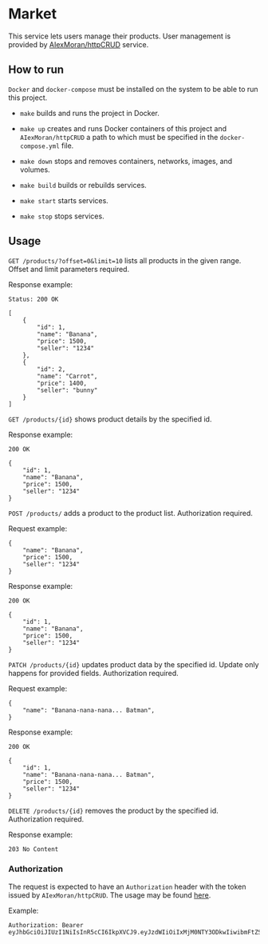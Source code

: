 # Market

This service lets users manage their products. User management is provided by [AIexMoran/httpCRUD](https://github.com/AIexMoran/httpCRUD) service.

## How to run

`Docker` and `docker-compose` must be installed on the system to be able to run this project.
- `make` builds and runs the project in Docker.

- `make up` creates and runs Docker containers of this project and `AIexMoran/httpCRUD` a path to which must be specified in the `docker-compose.yml` file.

- `make down` stops and removes containers, networks, images, and volumes.

- `make build` builds or rebuilds services.

- `make start` starts services.

- `make stop` stops services.

## Usage

`GET /products/?offset=0&limit=10` lists all products in the given range. Offset and limit parameters required.

Response example:
```
Status: 200 OK
```
```
[
    {
        "id": 1,
        "name": "Banana",
        "price": 1500,
        "seller": "1234"
    },
    {
        "id": 2,
        "name": "Carrot",
        "price": 1400,
        "seller": "bunny"
    }
]
```

`GET /products/{id}` shows product details by the specified id.

Response example:
```
200 OK
```
```
{
    "id": 1,
    "name": "Banana",
    "price": 1500,
    "seller": "1234"
}
```

`POST /products/` adds a product to the product list. Authorization required.

Request example:
```
{
    "name": "Banana",
    "price": 1500,
    "seller": "1234"
}
```
Response example:
```
200 OK
```
```
{
    "id": 1,
    "name": "Banana",
    "price": 1500,
    "seller": "1234"
}
```

`PATCH /products/{id}` updates product data by the specified id. Update only happens for provided fields. Authorization required.

Request example:
```
{
    "name": "Banana-nana-nana... Batman",
}
```

Response example:
```
200 OK
```
```
{
    "id": 1,
    "name": "Banana-nana-nana... Batman",
    "price": 1500,
    "seller": "1234"
}
```

`DELETE /products/{id}` removes the product by the specified id. Authorization required. 

Response example:
```
203 No Content
```

### Authorization

The request is expected to have an `Authorization` header with the token issued by `AIexMoran/httpCRUD`. The usage may be found [here](https://github.com/AIexMoran/httpCRUD).

Example:

```
Authorization: Bearer eyJhbGciOiJIUzI1NiIsInR5cCI6IkpXVCJ9.eyJzdWIiOiIxMjM0NTY3ODkwIiwibmFtZSI6IkpvaG4gRG9lIiwiaWF0IjoxNTE2MjM5MDIyfQ.SflKxwRJSMeKKF2QT4fwpMeJf36POk6yJV_adQssw5c
```